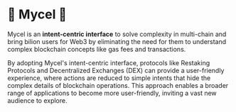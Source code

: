 # 🍄 Mycel 🍄

Mycel is an **intent-centric interface** to solve complexity in multi-chain and bring bilion users for Web3 by eliminating the need for them to understand complex blockchain concepts like gas fees and transactions.

By adopting Mycel's intent-centric interface, protocols like Restaking Protocols and Decentralized Exchanges (DEX) can provide a user-friendly experience, where actions are reduced to simple intents that hide the complex details of blockchain operations.
This approach enables a broader range of applications to become more user-friendly, inviting a vast new audience to explore.
